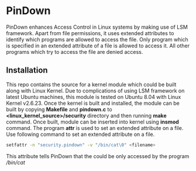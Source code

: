 # PinDown

PinDown enhances Access Control in Linux systems by making use of LSM framework. Apart from file permissions, it uses extended attributes to identify which programs are allowed to access the file. Only program which is specified in an extended attribute of a file is allowed to access it. All other programs which try to access the file are denied access.

## Installation

This repo contains the source for a kernel module which could be built along with Linux Kernel. Due to complications of using LSM framework on latest Ubuntu machines, this module is tested on Ubuntu 8.04 with Linux Kernel v2.6.23. Once the kernel is built and installed, the module can be built by copying **Makefile** and **pindown.c** to **<linux_kernel_source>/security** directory and then running **make** command. Once built, module can be inserted into kernel using **insmod** command. The program **attr** is used to set an extended attribute on a file. Use following command to set an extended attribute on a file.

```bash
setfattr -n "security.pindown" -v "/bin/cat\0" <filename>
```

This attribute tells PinDown that the <filename> could be only accessed by the program */bin/cat*

